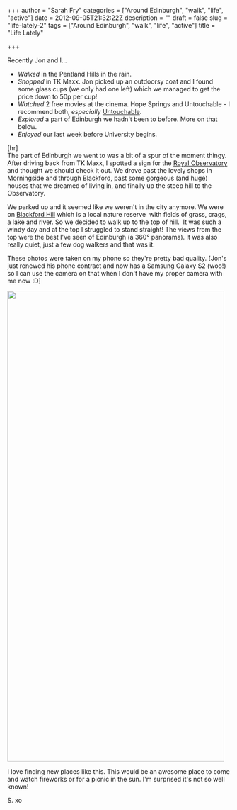 +++
author = "Sarah Fry"
categories = ["Around Edinburgh", "walk", "life", "active"]
date = 2012-09-05T21:32:22Z
description = ""
draft = false
slug = "life-lately-2"
tags = ["Around Edinburgh", "walk", "life", "active"]
title = "Life Lately"

+++


Recently Jon and I...
<ul>
	<li><em>Walked</em> in the Pentland Hills in the rain.</li>
	<li><em>Shopped</em> in TK Maxx. Jon picked up an outdoorsy coat and I found some glass cups (we only had one left) which we managed to get the price down to 50p per cup!</li>
	<li><em>Watched</em> 2 free movies at the cinema. Hope Springs and Untouchable - I recommend both, <em>especially</em> <a href="http://www.imdb.com/title/tt1675434/" target="_blank">Untouchable</a>.</li>
	<li><em>Explored</em> a part of Edinburgh we hadn't been to before. More on that below.</li>
	<li><em>Enjoyed</em> our last week before University begins.</li>
</ul>
<div>[hr]</div>
The part of Edinburgh we went to was a bit of a spur of the moment thingy. After driving back from TK Maxx, I spotted a sign for the <a href="http://www.roe.ac.uk/vc/index.html" target="_blank">Royal Observatory</a> and thought we should check it out. We drove past the lovely shops in Morningside and through Blackford, past some gorgeous (and huge) houses that we dreamed of living in, and finally up the steep hill to the Observatory.

We parked up and it seemed like we weren't in the city anymore. We were on <a href="http://www.fohb.org/new/index.htm" target="_blank">Blackford Hill</a> which is a local nature reserve  with fields of grass, crags, a lake and river. So we decided to walk up to the top of hill.  It was such a windy day and at the top I struggled to stand straight! The views from the top were the best I've seen of Edinburgh (a 360° panorama). It was also really quiet, just a few dog walkers and that was it.

These photos were taken on my phone so they're pretty bad quality. [Jon's just renewed his phone contract and now has a Samsung Galaxy S2 (woo!) so I can use the camera on that when I don't have my proper camera with me now :D]

<a href="http://sweetaspi.co.uk/images/2012/09/blackford-hill.jpg"><img class="aligncenter size-full wp-image-1195" title="blackford hill" src="http://sweetaspi.co.uk/images/2012/09/blackford-hill.jpg" alt="" width="490" height="1063" /></a>

I love finding new places like this. This would be an awesome place to come and watch fireworks or for a picnic in the sun. I'm surprised it's not so well known!

S. xo

